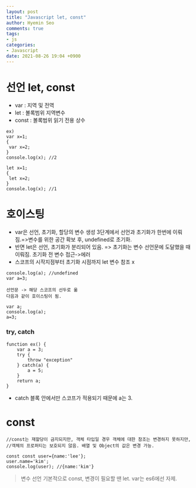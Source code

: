 ```yaml
---
layout: post
title: "Javascript let, const"
author: Hyemin Seo
comments: true
tags:
- js
categories:
- Javascript
date: 2021-08-26 19:04 +0900
---
```

# 선언 let, const  
- var : 지역 및 전역  
- let : 볼록범위 지역변수  
- const : 볼록범위 읽기 전용 상수  

```
ex)
var x=1;
{
 var x=2;
}
console.log(x); //2

let x=1;
{
 let x=2;
}
console.log(x); //1
```

# 호이스팅  
- var은 선언, 초기화, 할당의 변수 생성 3단계에서 선언과 초기화가 한번에 이뤄짐.=>변수를 위한 공간 확보 후, undefined로 초기화.  
- 반면 let은 선언, 초기화가 분리되어 있음. => 초기화는 변수 선언문에 도달했을 때 이뤄짐. 초기화 전 변수 접근->에러  
- 스코프의 시작지점부터 초기화 시점까지 let 변수 참조 x  

```
console.log(a); //undefined
var a=3;

선언문 -> 해당 스코프의 선두로 옮
다음과 같이 호이스팅이 됨.

var a;
console.log(a);
a=3;
```

### try, catch
```
function ex() {
    var a = 3;
    try {
        throw "exception"
    } catch(a) {
        a = 5;
    }
    return a;
}
```
- catch 블록 안에서만 스코프가 적용되기 때문에 a는 3.  

# const
```
//const는 재할당이 금지되지만, 객체 타입일 경우 객체에 대한 참조는 변경하지 못하지만,  
//객체의 프로퍼티는 보호되지 않음. 배열 및 Object의 값은 변경 가능.

const const user={name:'lee'};
user.name='kim';
console.log(user); //{name:'kim'}
```

> 변수 선언 기본적으로 const, 변경이 필요할 땐 let. var는 es6에선 자제.
